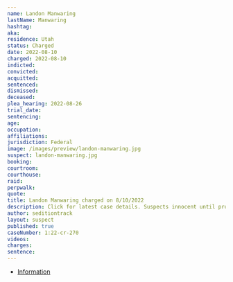 ```yaml
---
name: Landon Manwaring
lastName: Manwaring
hashtag: 
aka:
residence: Utah
status: Charged
date: 2022-08-10
charged: 2022-08-10
indicted:
convicted:
acquitted:
sentenced:
dismissed:
deceased:
plea_hearing: 2022-08-26
trial_date:
sentencing:
age:
occupation:
affiliations:
jurisdiction: Federal
image: /images/preview/landon-manwaring.jpg
suspect: landon-manwaring.jpg
booking:
courtroom:
courthouse:
raid:
perpwalk:
quote:
title: Landon Manwaring charged on 8/10/2022
description: Click for latest case details. Suspects innocent until proven guilty.
author: seditiontrack
layout: suspect
published: true
caseNumber: 1:22-cr-270
videos:
charges:
sentence:
---
```

- [Information](https://storage.courtlistener.com/recap/gov.uscourts.dcd.246138/gov.uscourts.dcd.246138.1.0.pdf)

